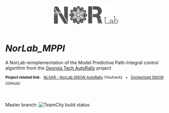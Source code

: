 <div align="center">
<a href="https://norlab.ulaval.ca">
<img src="./visual/norlab_logo_acronym_dark.png" width="200">
</a>
<br>
<br>
</div>

# _NorLab_MPPI_
A NorLab reimplementation of the Model Predictive Path-Integral control algorithm from the [Georgia Tech AutoRally](https://github.com/AutoRally/autorally) project

<div align="left">
<p>
<sup>
<b>Project related link: </b> &nbsp; 
<a href="https://redleader.myjetbrains.com/youtrack/dashboard?id=bce3112d-bda1-425c-8628-802a047be4d3">NLSAR - NorLab SNOW AutoRally</a>
(Youtrack) &nbsp; • &nbsp;  
<a href="https://github.com/RedLeader962/Dockerized_SNOW">Dockerized SNOW</a>
(GitHub)
&nbsp;
</sup>
</p>
</div>
<br>

Master branch: ![TeamCity build status](http://132.203.26.162:8111/app/rest/builds/buildType:id:NorLabMppi_MasterBranchNightlyBuild/statusIcon.svg)